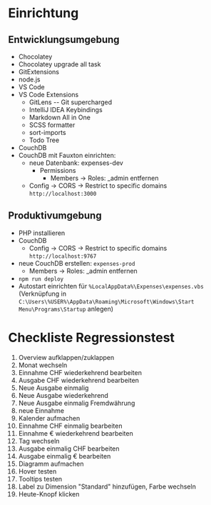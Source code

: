 # Einrichtung
## Entwicklungsumgebung
- Chocolatey
- Chocolatey upgrade all task
- GitExtensions
- node.js
- VS Code
- VS Code Extensions
  - GitLens -- Git supercharged
  - IntelliJ IDEA Keybindings
  - Markdown All in One
  - SCSS formatter
  - sort-imports
  - Todo Tree
- CouchDB
- CouchDB mit Fauxton einrichten:
  - neue Datenbank: expenses-dev
    - Permissions
      - Members -> Roles: _admin entfernen
  - Config -> CORS -> Restrict to specific domains `http://localhost:3000`

## Produktivumgebung
- PHP installieren
- CouchDB
  - Config -> CORS -> Restrict to specific domains `http://localhost:9767`
- neue CouchDB erstellen: `expenses-prod`
  - Members -> Roles: _admin entfernen
- `npm run deploy`
- Autostart einrichten für `%LocalAppData%\Expenses\expenses.vbs` (Verknüpfung in `C:\Users\%USER%\AppData\Roaming\Microsoft\Windows\Start Menu\Programs\Startup` anlegen)

# Checkliste Regressionstest
1. Overview aufklappen/zuklappen
2. Monat wechseln
3. Einnahme CHF wiederkehrend bearbeiten
4. Ausgabe CHF wiederkehrend bearbeiten
5. Neue Ausgabe einmalig
6. Neue Ausgabe wiederkehrend
7. Neue Ausgabe einmalig Fremdwährung
8. neue Einnahme
9. Kalender aufmachen
10. Einnahme CHF einmalig bearbeiten
11. Einnahme € wiederkehrend bearbeiten
12. Tag wechseln
13. Ausgabe einmalig CHF bearbeiten
14. Ausgabe einmalig € bearbeiten
15. Diagramm aufmachen
16. Hover testen
17. Tooltips testen
18. Label zu Dimension "Standard" hinzufügen, Farbe wechseln
19. Heute-Knopf klicken
